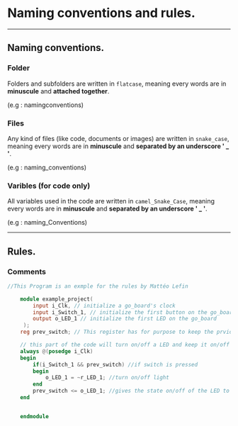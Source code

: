 # Naming conventions and rules.

---

## Naming conventions.

### Folder

Folders and subfolders are written in ``flatcase``, meaning every words are in **minuscule** and **attached together**.

(e.g : namingconventions)

### Files

Any kind of files (like code, documents or images) are written in ``snake_case``, meaning every words are in **minuscule** and **separated by an underscore ' _ '**.

(e.g : naming_conventions)

### Varibles (for code only)

All variables used in the code are written in ``camel_Snake_Case``, meaning every words are in **minuscule** and **separated by an underscore ' _ '**.

(e.g : naming_Conventions)

---

## Rules.

### Comments

```Verilog
//This Program is an exmple for the rules by Mattéo Lefin 

    module example_project(
        input i_Clk, // initialize a go_board's clock
        input i_Switch_1, // initialize the first button on the go_board
        output o_LED_1 // initialize the first LED on the go_board
     );
    reg prev_switch; // This register has for purpose to keep the prvious state of the button

    // this part of the code will turn on/off a LED and keep it on/off using a switch
    always @(posedge i_Clk)
    begin
        if(i_Switch_1 && prev_switch) //if switch is pressed
        begin
            o_LED_1 = ~r_LED_1; //turn on/off light
        end
        prev_switch <= o_LED_1; //gives the state on/off of the LED to the register
    end


    endmodule

```
